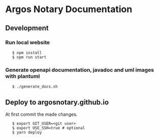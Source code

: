 # Argos Notary Documentation

## Development

### Run local website

```shell
   $ npm install
   $ npm run start
```

### Generate openapi documentation, javadoc and uml images with plantuml

```shell
   $ ./generate_docs.sh
```

## Deploy to argosnotary.github.io

At first commit the made changes.

```
   $ export GIT_USER=<git user>
   $ export USE_SSH=true # optional
   $ yarn deploy
```

